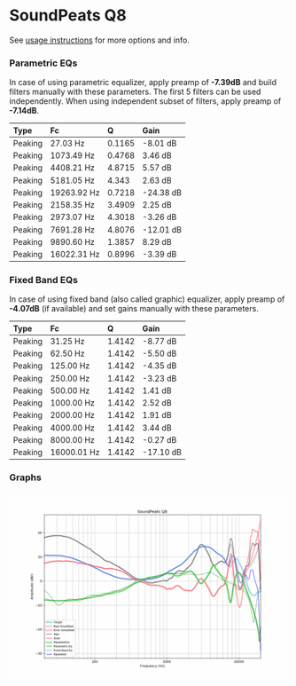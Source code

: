 # SoundPeats Q8
See [usage instructions](https://github.com/jaakkopasanen/AutoEq#usage) for more options and info.

### Parametric EQs
In case of using parametric equalizer, apply preamp of **-7.39dB** and build filters manually
with these parameters. The first 5 filters can be used independently.
When using independent subset of filters, apply preamp of **-7.14dB**.

| Type    | Fc          |      Q | Gain      |
|:--------|:------------|:-------|:----------|
| Peaking | 27.03 Hz    | 0.1165 | -8.01 dB  |
| Peaking | 1073.49 Hz  | 0.4768 | 3.46 dB   |
| Peaking | 4408.21 Hz  | 4.8715 | 5.57 dB   |
| Peaking | 5181.05 Hz  | 4.343  | 2.63 dB   |
| Peaking | 19263.92 Hz | 0.7218 | -24.38 dB |
| Peaking | 2158.35 Hz  | 3.4909 | 2.25 dB   |
| Peaking | 2973.07 Hz  | 4.3018 | -3.26 dB  |
| Peaking | 7691.28 Hz  | 4.8076 | -12.01 dB |
| Peaking | 9890.60 Hz  | 1.3857 | 8.29 dB   |
| Peaking | 16022.31 Hz | 0.8996 | -3.39 dB  |

### Fixed Band EQs
In case of using fixed band (also called graphic) equalizer, apply preamp of **-4.07dB**
(if available) and set gains manually with these parameters.

| Type    | Fc          |      Q | Gain      |
|:--------|:------------|:-------|:----------|
| Peaking | 31.25 Hz    | 1.4142 | -8.77 dB  |
| Peaking | 62.50 Hz    | 1.4142 | -5.50 dB  |
| Peaking | 125.00 Hz   | 1.4142 | -4.35 dB  |
| Peaking | 250.00 Hz   | 1.4142 | -3.23 dB  |
| Peaking | 500.00 Hz   | 1.4142 | 1.41 dB   |
| Peaking | 1000.00 Hz  | 1.4142 | 2.52 dB   |
| Peaking | 2000.00 Hz  | 1.4142 | 1.91 dB   |
| Peaking | 4000.00 Hz  | 1.4142 | 3.44 dB   |
| Peaking | 8000.00 Hz  | 1.4142 | -0.27 dB  |
| Peaking | 16000.01 Hz | 1.4142 | -17.10 dB |

### Graphs
![](./SoundPeats%20Q8.png)